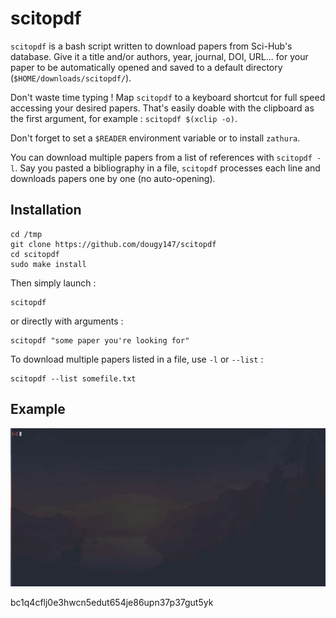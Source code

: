 # scitopdf

`scitopdf` is a bash script written to download papers from Sci-Hub's database.
Give it a title and/or authors, year, journal, DOI, URL... for your paper to be automatically opened and saved to a default directory (`$HOME/downloads/scitopdf/`).

Don't waste time typing ! Map `scitopdf` to a keyboard shortcut for full speed accessing your desired papers.
That's easily doable with the clipboard as the first argument, for example : `scitopdf $(xclip -o)`.

Don't forget to set a `$READER` environment variable or to install `zathura`.

You can download multiple papers from a list of references with `scitopdf -l`. Say you pasted a bibliography in a file, `scitopdf` processes each line and downloads papers one by one (no auto-opening).

## Installation

```
cd /tmp
git clone https://github.com/dougy147/scitopdf
cd scitopdf
sudo make install
```
Then simply launch :
```
scitopdf
```
or directly with arguments :
```
scitopdf "some paper you're looking for"
```

To download multiple papers listed in a file, use `-l` or `--list` :
```
scitopdf --list somefile.txt
```

## Example

![](example.gif)

<i class="fa-solid fa-mug-saucer"></i> bc1q4cflj0e3hwcn5edut654je86upn37p37gut5yk
